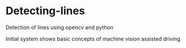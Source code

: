 # Detecting-lines
 Detection of lines using opencv and python
 
Initial system shows basic concepts of machine vision assisted driving
